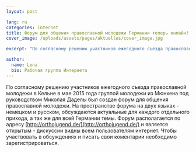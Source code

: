 ```yaml
---
layout: post

lang: ru
categories: internet
title: Форум для общения православной молодежи Германии теперь онлайн!
cover_image: /uploads/assets/pages/aktuelles/cover_image.jpg

excerpt: "По согласному решению участников ежегодного съезда православной молодежи в Кельне в мае 2015 года группой молодежи из Мюнхена под руководством Миколая Даделы был создан форум ..."

author:
  name: Lena
  bio: Рабочая группа Интернета
---
```

По согласному решению участников ежегодного съезда православной молодежи в Кельне в мае 2015 года группой молодежи из Мюнхена под руководством Миколая Даделы был создан форум для общения православной молодежи. На пространстве форума на двух языках - немецком и русском, обсуждаются актуальные для каждого отдельного прихода, а так же для всей Германии темы. Форум располагается по адресу [http://orthojugend.de/](http://orthojugend.de/) и является открытым - дискуссии видны всем пользователям интернет. Чтобы участвовать в обсуждениях и писать свои коментарии необходимо зарегистрироваться.

